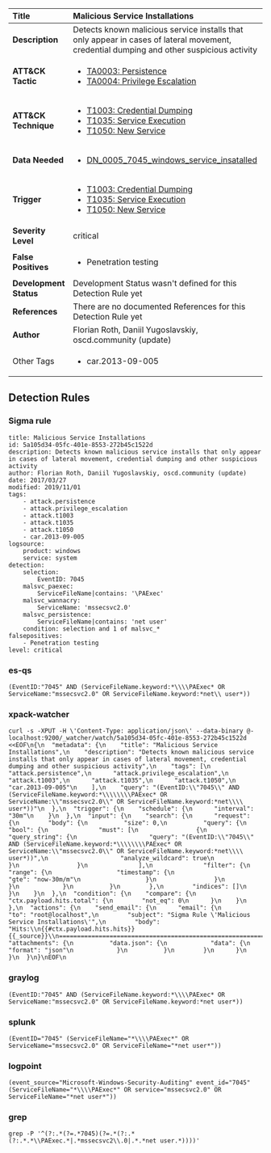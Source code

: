 | Title                    | Malicious Service Installations       |
|:-------------------------|:------------------|
| **Description**          | Detects known malicious service installs that only appear in cases of lateral movement, credential dumping and other suspicious activity |
| **ATT&amp;CK Tactic**    |  <ul><li>[TA0003: Persistence](https://attack.mitre.org/tactics/TA0003)</li><li>[TA0004: Privilege Escalation](https://attack.mitre.org/tactics/TA0004)</li></ul>  |
| **ATT&amp;CK Technique** | <ul><li>[T1003: Credential Dumping](https://attack.mitre.org/techniques/T1003)</li><li>[T1035: Service Execution](https://attack.mitre.org/techniques/T1035)</li><li>[T1050: New Service](https://attack.mitre.org/techniques/T1050)</li></ul>  |
| **Data Needed**          | <ul><li>[DN_0005_7045_windows_service_insatalled](../Data_Needed/DN_0005_7045_windows_service_insatalled.md)</li></ul>  |
| **Trigger**              | <ul><li>[T1003: Credential Dumping](../Triggers/T1003.md)</li><li>[T1035: Service Execution](../Triggers/T1035.md)</li><li>[T1050: New Service](../Triggers/T1050.md)</li></ul>  |
| **Severity Level**       | critical |
| **False Positives**      | <ul><li>Penetration testing</li></ul>  |
| **Development Status**   |  Development Status wasn't defined for this Detection Rule yet  |
| **References**           |  There are no documented References for this Detection Rule yet  |
| **Author**               | Florian Roth, Daniil Yugoslavskiy, oscd.community (update) |
| Other Tags           | <ul><li>car.2013-09-005</li></ul> | 

## Detection Rules

### Sigma rule

```
title: Malicious Service Installations
id: 5a105d34-05fc-401e-8553-272b45c1522d
description: Detects known malicious service installs that only appear in cases of lateral movement, credential dumping and other suspicious activity
author: Florian Roth, Daniil Yugoslavskiy, oscd.community (update)
date: 2017/03/27
modified: 2019/11/01
tags:
    - attack.persistence
    - attack.privilege_escalation
    - attack.t1003
    - attack.t1035
    - attack.t1050
    - car.2013-09-005
logsource:
    product: windows
    service: system
detection:
    selection:
        EventID: 7045
    malsvc_paexec:
        ServiceFileName|contains: '\PAExec'
    malsvc_wannacry:
        ServiceName: 'mssecsvc2.0'
    malsvc_persistence:
        ServiceFileName|contains: 'net user'
    condition: selection and 1 of malsvc_*
falsepositives: 
    - Penetration testing
level: critical

```





### es-qs
    
```
(EventID:"7045" AND (ServiceFileName.keyword:*\\\\PAExec* OR ServiceName:"mssecsvc2.0" OR ServiceFileName.keyword:*net\\ user*))
```


### xpack-watcher
    
```
curl -s -XPUT -H \'Content-Type: application/json\' --data-binary @- localhost:9200/_watcher/watch/5a105d34-05fc-401e-8553-272b45c1522d <<EOF\n{\n  "metadata": {\n    "title": "Malicious Service Installations",\n    "description": "Detects known malicious service installs that only appear in cases of lateral movement, credential dumping and other suspicious activity",\n    "tags": [\n      "attack.persistence",\n      "attack.privilege_escalation",\n      "attack.t1003",\n      "attack.t1035",\n      "attack.t1050",\n      "car.2013-09-005"\n    ],\n    "query": "(EventID:\\"7045\\" AND (ServiceFileName.keyword:*\\\\\\\\PAExec* OR ServiceName:\\"mssecsvc2.0\\" OR ServiceFileName.keyword:*net\\\\ user*))"\n  },\n  "trigger": {\n    "schedule": {\n      "interval": "30m"\n    }\n  },\n  "input": {\n    "search": {\n      "request": {\n        "body": {\n          "size": 0,\n          "query": {\n            "bool": {\n              "must": [\n                {\n                  "query_string": {\n                    "query": "(EventID:\\"7045\\" AND (ServiceFileName.keyword:*\\\\\\\\PAExec* OR ServiceName:\\"mssecsvc2.0\\" OR ServiceFileName.keyword:*net\\\\ user*))",\n                    "analyze_wildcard": true\n                  }\n                }\n              ],\n              "filter": {\n                "range": {\n                  "timestamp": {\n                    "gte": "now-30m/m"\n                  }\n                }\n              }\n            }\n          }\n        },\n        "indices": []\n      }\n    }\n  },\n  "condition": {\n    "compare": {\n      "ctx.payload.hits.total": {\n        "not_eq": 0\n      }\n    }\n  },\n  "actions": {\n    "send_email": {\n      "email": {\n        "to": "root@localhost",\n        "subject": "Sigma Rule \'Malicious Service Installations\'",\n        "body": "Hits:\\n{{#ctx.payload.hits.hits}}{{_source}}\\n================================================================================\\n{{/ctx.payload.hits.hits}}",\n        "attachments": {\n          "data.json": {\n            "data": {\n              "format": "json"\n            }\n          }\n        }\n      }\n    }\n  }\n}\nEOF\n
```


### graylog
    
```
(EventID:"7045" AND (ServiceFileName.keyword:*\\\\PAExec* OR ServiceName:"mssecsvc2.0" OR ServiceFileName.keyword:*net user*))
```


### splunk
    
```
(EventID="7045" (ServiceFileName="*\\\\PAExec*" OR ServiceName="mssecsvc2.0" OR ServiceFileName="*net user*"))
```


### logpoint
    
```
(event_source="Microsoft-Windows-Security-Auditing" event_id="7045" (ServiceFileName="*\\\\PAExec*" OR service="mssecsvc2.0" OR ServiceFileName="*net user*"))
```


### grep
    
```
grep -P '^(?:.*(?=.*7045)(?=.*(?:.*(?:.*.*\\PAExec.*|.*mssecsvc2\\.0|.*.*net user.*))))'
```



